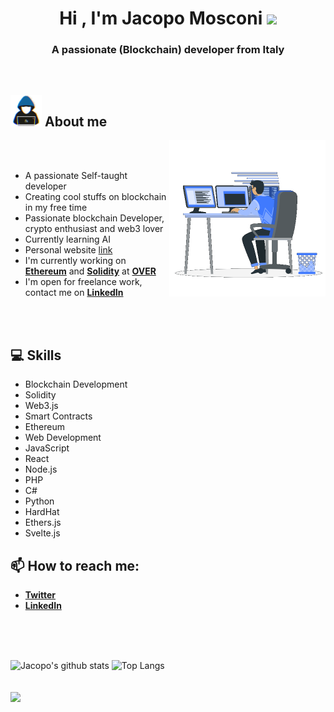<h1 align="center"><b>Hi , I'm Jacopo Mosconi </b><img src="https://media.giphy.com/media/hvRJCLFzcasrR4ia7z/giphy.gif" width="35"></h1>
<h3 align="center" width="35">A passionate (Blockchain) developer from Italy</h3>
<br>

## <picture><img src = "./media/about_me.gif" width = 50px></picture> **About me**

<picture> <img align="right" src="./media/Right_Side.gif" width = 250px></picture>

<br>

<br>

- A passionate Self-taught developer
- Creating cool stuffs on blockchain in my free time
- Passionate blockchain Developer, crypto enthusiast and web3 lover
- Currently learning AI
- Personal website [link](https://www.jacopomosconi.com)
- I'm currently working on [**Ethereum**](https://ethereum.org/) and [**Solidity**](https://soliditylang.org/) at [**OVER**](https://overthereality.ai/)
- I'm open for freelance work, contact me on [**LinkedIn**](https://www.linkedin.com/in/jacopo-mosconi-ba5281179/)


<br><br>

## **💻 Skills**
- Blockchain Development
- Solidity
- Web3.js
- Smart Contracts
- Ethereum
- Web Development
- JavaScript
- React
- Node.js
- PHP
- C#
- Python
- HardHat
- Ethers.js
- Svelte.js

## **📫 How to reach me:**

- [**Twitter**](https://twitter.com/jahardyx)
- [**LinkedIn**](https://www.linkedin.com/in/jacopo-mosconi-ba5281179/)

<br><br><br>


![Jacopo's github stats](https://github-readme-stats.vercel.app/api?username=jacko06v&show_icons=true&bg_color=deg,5f014c,1e0022,003151&ring_color=ffffff&title_color=ffffff&text_color=ffffff&icon_color=ffffff&hide_border=true)
![Top Langs](https://github-readme-stats.vercel.app/api/top-langs/?username=jacko06v&layout=compact&bg_color=deg,5f014c,1e0022,003151&ring_color=ffffff&title_color=ffffff&text_color=ffffff&icon_color=ffffff&hide_border=true)
<br><br><br>
![](https://komarev.com/ghpvc/?username=jacko06v&style=for-the-badge)

